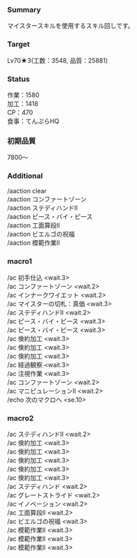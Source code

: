 ### Summary  
  
マイスタースキルを使用するスキル回しです。  
  
### Target  
  
Lv70★3(工数：3548, 品質：25881)  
  
### Status  
  
作業：1580  
加工：1418  
CP：470  
食事：てんぷらHQ  
  
### 初期品質  
  
7800～  
  
### Additional  
  
/aaction clear  
/aaction コンファートゾーン  
/aaction ステディハンドII  
/aaction ピース・バイ・ピース  
/aaction 工面算段II  
/aaction ビエルゴの祝福  
/aaction 模範作業II  
  
### macro1  
  
/ac 初手仕込 <wait.3>  
/ac コンファートゾーン <wait.2>  
/ac インナークワイエット <wait.2>  
/ac マイスターの切札：真価 <wait.3>  
/ac ステディハンドII <wait.2>  
/ac ピース・バイ・ピース <wait.3>  
/ac ピース・バイ・ピース <wait.3>  
/ac 倹約加工 <wait.3>  
/ac 倹約加工 <wait.3>  
/ac 倹約加工 <wait.3>  
/ac 経過観察 <wait.3>  
/ac 注視作業 <wait.3>  
/ac コンファートゾーン <wait.2>  
/ac マニピュレーションII <wait.2>  
/echo 次のマクロへ <se.10>  
  
### macro2  
  
/ac ステディハンドII <wait.2>  
/ac 倹約加工 <wait.3>  
/ac 倹約加工 <wait.3>  
/ac 倹約加工 <wait.3>  
/ac 倹約加工 <wait.3>  
/ac 倹約加工 <wait.3>  
/ac ステディハンド <wait.2>  
/ac グレートストライド <wait.2>  
/ac イノベーション <wait.2>  
/ac 工面算段II <wait.2>  
/ac ビエルゴの祝福 <wait.3>  
/ac 模範作業II <wait.3>  
/ac 模範作業II <wait.3>  
/ac 模範作業II <wait.3>  
  

